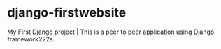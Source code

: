 # django-firstwebsite
My First Django project | 
This is a peer to peer application using Django framework222s.

